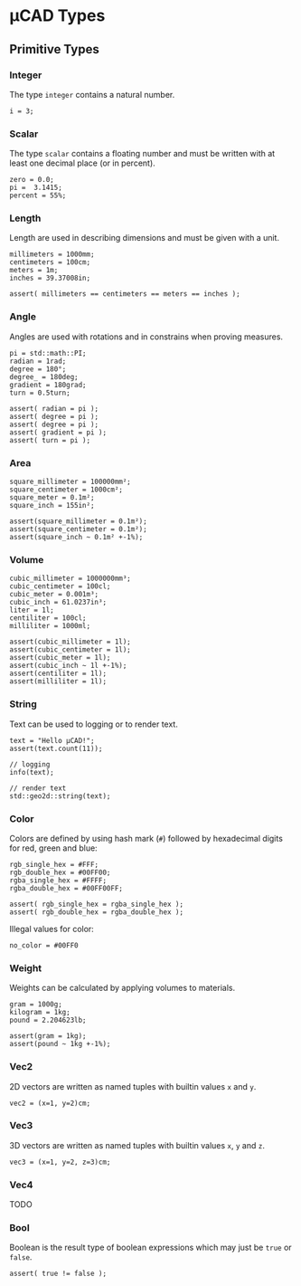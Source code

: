 # µCAD Types

## Primitive Types

### Integer

The type `integer` contains a natural number.

```µCAD,primitive.integer
i = 3;
```

### Scalar

The type `scalar` contains a floating number and must be written with at least one decimal place (or in percent).

```µCAD,primitive.scalar
zero = 0.0;
pi =  3.1415;
percent = 55%;
```

### Length

Length are used in describing dimensions and must be given with a unit.

```µCAD,primitive.length
millimeters = 1000mm;
centimeters = 100cm;
meters = 1m;
inches = 39.37008in;

assert( millimeters == centimeters == meters == inches );
```

### Angle

Angles are used with rotations and in constrains when proving measures.

```µCAD,primitive.angle
pi = std::math::PI;
radian = 1rad;
degree = 180°;
degree_ = 180deg;
gradient = 180grad;
turn = 0.5turn;

assert( radian = pi );
assert( degree = pi );
assert( degree = pi );
assert( gradient = pi );
assert( turn = pi );
```

### Area

```µCAD,primitive.area
square_millimeter = 100000mm²;
square_centimeter = 1000cm²;
square_meter = 0.1m²;
square_inch = 155in²;

assert(square_millimeter = 0.1m²);
assert(square_centimeter = 0.1m²);
assert(square_inch ~ 0.1m² +-1%);
```

### Volume

```µCAD,primitive.volume
cubic_millimeter = 1000000mm³;
cubic_centimeter = 100cl;
cubic_meter = 0.001m³;
cubic_inch = 61.0237in³;
liter = 1l;
centiliter = 100cl;
milliliter = 1000ml;

assert(cubic_millimeter = 1l);
assert(cubic_centimeter = 1l);
assert(cubic_meter = 1l);
assert(cubic_inch ~ 1l +-1%);
assert(centiliter = 1l);
assert(milliliter = 1l);
```

### String

Text can be used to logging or to render text.

```µCAD,primitive.string
text = "Hello µCAD!";
assert(text.count(11));

// logging
info(text);

// render text
std::geo2d::string(text);
```

### Color

Colors are defined by using hash mark (`#`) followed by hexadecimal digits for red, green and blue:

```µCAD,primitive.color
rgb_single_hex = #FFF;
rgb_double_hex = #00FF00;
rgba_single_hex = #FFFF;
rgba_double_hex = #00FF00FF;

assert( rgb_single_hex = rgba_single_hex );
assert( rgb_double_hex = rgba_double_hex );
```

Illegal values for color:

```µCAD,primitive.no_color#fail
no_color = #00FF0
```

### Weight

Weights can be calculated by applying volumes to materials.

```µCAD,primitive.weight
gram = 1000g;
kilogram = 1kg;
pound = 2.204623lb;

assert(gram = 1kg);
assert(pound ~ 1kg +-1%);
```

### Vec2

2D vectors are written as named tuples with builtin values `x` and `y`.

```µCAD,primitive.vec2
vec2 = (x=1, y=2)cm;
```

### Vec3

3D vectors are written as named tuples with builtin values `x`, `y` and `z`.

```µCAD,primitive.vec3
vec3 = (x=1, y=2, z=3)cm;
```

### Vec4

TODO

### Bool

Boolean is the result type of boolean expressions which may just be `true` or `false`.

```µCAD,primitive.bool
assert( true != false );
```
